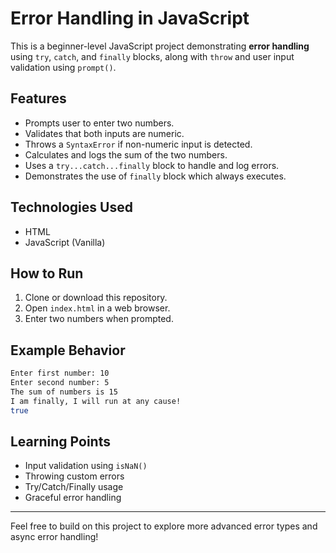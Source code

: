 # Error Handling in JavaScript

This is a beginner-level JavaScript project demonstrating **error handling** using `try`, `catch`, and `finally` blocks, along with `throw` and user input validation using `prompt()`.

## Features

* Prompts user to enter two numbers.
* Validates that both inputs are numeric.
* Throws a `SyntaxError` if non-numeric input is detected.
* Calculates and logs the sum of the two numbers.
* Uses a `try...catch...finally` block to handle and log errors.
* Demonstrates the use of `finally` block which always executes.

## Technologies Used

* HTML
* JavaScript (Vanilla)

## How to Run

1. Clone or download this repository.
2. Open `index.html` in a web browser.
3. Enter two numbers when prompted.

## Example Behavior

```bash
Enter first number: 10
Enter second number: 5
The sum of numbers is 15
I am finally, I will run at any cause!
true
```

## Learning Points

* Input validation using `isNaN()`
* Throwing custom errors
* Try/Catch/Finally usage
* Graceful error handling

---

Feel free to build on this project to explore more advanced error types and async error handling!
